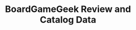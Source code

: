 ---
issue_url: https://github.com/sscu-budapest/sscu-budapest.github.io/issues/14
num: 14
report_link: ''
title: BoardGameGeek Review and Catalog Data
---